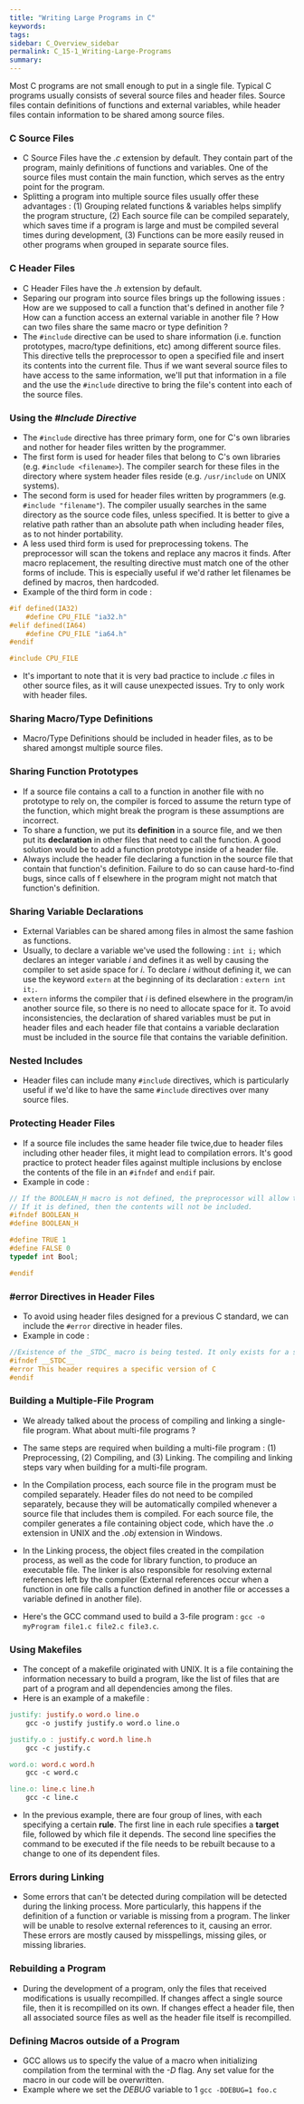 ```yaml
---
title: "Writing Large Programs in C"
keywords:
tags:
sidebar: C_Overview_sidebar
permalink: C_15-1_Writing-Large-Programs
summary:
---
```

Most C programs are not small enough to put in a single file. Typical C programs usually consists of several source files and header files. Source files contain definitions of functions and external variables, while header files contain information to be shared among source files.

### C Source Files
- C Source Files have the *.c* extension by default. They contain part of the program, mainly definitions of functions and variables. One of the source files must contain the main function, which serves as the entry point for the program.
- Splitting a program into multiple source files usually offer these advantages : (1) Grouping related functions & variables helps simplify the program structure, (2) Each source file can be compiled separately, which saves time if a program is large and must be compiled several times during development, (3) Functions can be more easily reused in other programs when grouped in separate source files.

### C Header Files
- C Header Files have the *.h* extension by default.
- Separing our program into source files brings up the following issues : How are we supposed to call a function that's defined in another file ? How can a function access an external variable in another file ? How can two files share the same macro or type definition ?
- The ```#include``` directive can be used to share information (i.e. function prototypes, macro/type definitions, etc) among different source files. This directive tells the preprocessor to open a specified file and insert its contents into the current file. Thus if we want several source files to have access to the same information, we'll put that information in a file and the use the ```#include``` directive to bring the file's content into each of the source files.

### Using the *#Include Directive*

- The ```#include``` directive has three primary form, one for C's own libraries and nother for header files written by the programmer.
- The first form is used for header files that belong to C's own libraries (e.g. ```#include <filename>```). The compiler search for these files in the directory where system header files reside (e.g. ```/usr/include``` on UNIX systems).
- The second form is used for header files written by programmers (e.g. ```#include "filename"```). The compiler usually searches in the same directory as the source code files, unless specified. It is better to give a relative path rather than an absolute path when including header files, as to not hinder portability.
- A less used third form is used for preprocessing tokens. The preprocessor will scan the tokens and replace any macros it finds. After macro replacement, the resulting directive must match one of the other forms of include. This is especially useful if we'd rather let filenames be defined by macros, then hardcoded.
- Example of the third form in code :
```c
#if defined(IA32)
    #define CPU_FILE "ia32.h"
#elif defined(IA64)
    #define CPU_FILE "ia64.h"
#endif

#include CPU_FILE
```
- It's important to note that it is very bad practice to include *.c* files in other source files, as it will cause unexpected issues. Try to only work with header files.

### Sharing Macro/Type Definitions
- Macro/Type Definitions should be included in header files, as to be shared amongst multiple source files.

### Sharing Function Prototypes
- If a source file contains a call to a function in another file with no prototype to rely on, the compiler is forced to assume the return type of the function, which might break the program is these assumptions are incorrect.
- To share a function, we put its **definition** in a source file, and we then put its **declaration** in other files that need to call the function. A good solution would be to add a function prototype inside of a header file. 
- Always include the header file declaring a function in the source file that contain that function's definition. Failure to do so can cause hard-to-find bugs, since calls of f elsewhere in the program might not match that function's definition.

### Sharing Variable Declarations
- External Variables can be shared among files in almost the same fashion as functions.
- Usually, to declare a variable we've used the following : ```int i;``` which declares an integer variable *i* and defines it as well by causing the compiler to set aside space for *i*. To declare *i* without defining it, we can use the keyword ```extern``` at the beginning of its declaration : ```extern int it;```.
- ```extern``` informs the compiler that *i* is defined elsewhere in the program/in another source file, so there is no need to allocate space for it. To avoid inconsistencies, the declaration of shared variables must be put in header files and each header file that contains a variable declaration must be included in the source file that contains the variable definition.

### Nested Includes
- Header files can include many ```#include``` directives, which is particularly useful if we'd like to have the same ```#include``` directives over many source files.

### Protecting Header Files
- If a source file includes the same header file twice,due to header files including other header files, it might lead to compilation errors. It's good practice to protect header files against multiple inclusions by enclose the contents of the file in an ```#ifndef``` and ```endif``` pair.
- Example in code :
```c
// If the BOOLEAN_H macro is not defined, the preprocessor will allow the lines between #ifndef and #endif to stay.
// If it is defined, then the contents will not be included.
#ifndef BOOLEAN_H
#define BOOLEAN_H

#define TRUE 1
#define FALSE 0
typedef int Bool;

#endif
```
### #error Directives in Header Files
- To avoid using header files designed for a previous C standard, we can include the ```#error``` directive in header files.
- Example in code :
```c
//Existence of the _STDC_ macro is being tested. It only exists for a specific version of the C standard.
#ifndef __STDC__
#error This header requires a specific version of C
#endif
```

### Building a Multiple-File Program
- We already talked about the process of compiling and linking a single-file program. What about multi-file programs ?

- The same steps are required when building a multi-file program : (1) Preprocessing, (2) Compiling, and (3) Linking. The compiling and linking steps vary when building for a multi-file program.

- In the Compilation process, each source file in the program must be compiled separately. Header files do not need to be compiled separately, because they will be automatically compiled whenever a source file that includes them is compiled. For each source file, the compiler generates a file containing object code, which have the *.o* extension in UNIX and the *.obj* extension in Windows.

- In the Linking process, the object files created in the compilation process, as well as the code for library function, to produce an executable file. The linker is also responsible for resolving external references left by the compiler (External references occur when a function in one file calls a function defined in another file or accesses a variable defined in another file).

- Here's the GCC command used to build a 3-file program : ```gcc -o myProgram file1.c file2.c file3.c```.

### Using Makefiles
- The concept of a makefile originated with UNIX. It is a file containing the information necessary to build a program, like the list of files that are part of a program and all dependencies among the files.
- Here is an example of a makefile :
```makefile
justify: justify.o word.o line.o
    gcc -o justify justify.o word.o line.o

justify.o : justify.c word.h line.h
    gcc -c justify.c

word.o: word.c word.h
    gcc -c word.c

line.o: line.c line.h
    gcc -c line.c
```
- In the previous example, there are four group of lines, with each specifying a certain **rule**. The first line in each rule specifies a **target** file, followed by which file it depends. The second line specifies the command to be executed if the file needs to be rebuilt because to a change to one of its dependent files.
### Errors during Linking
- Some errors that can't be detected during compilation will be detected during the linking process. More particularly, this happens if the definition of a function or variable is missing from a program. The linker will be unable to resolve external references to it, causing an error. These errors are mostly caused by misspellings, missing giles, or missing libraries.

### Rebuilding a Program
- During the development of a program, only the files that received modifications is usually recompilled. If changes affect a single source file, then it is recompilled on its own. If changes effect a header file, then all associated source files as well as the header file itself is recompilled.

### Defining Macros outside of a Program
- GCC allows us to specify the value of a macro when initializing compilation from the terminal with the *-D* flag. Any set value for the macro in our code will be overwritten.
- Example where we set the *DEBUG* variable to 1 ```gcc -DDEBUG=1 foo.c```